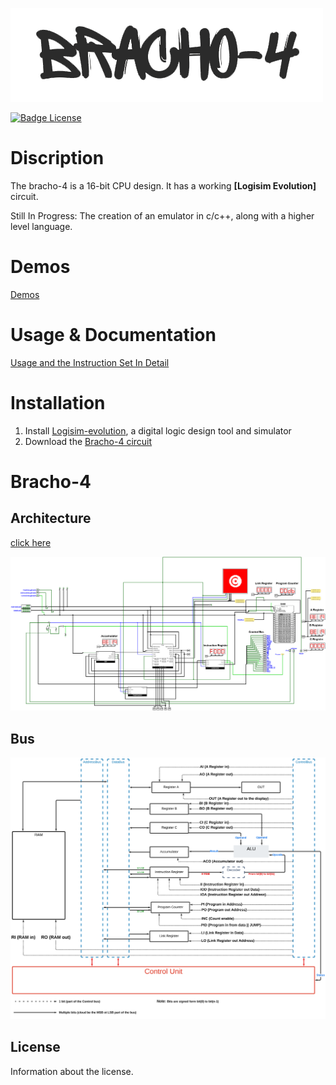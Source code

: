 ![alt text](https://github.com/brachiGH/Bracho-CPU/blob/main/lib/media/logo.png?raw=true)

[![Badge License]][License]

# Discription

The bracho-4 is a 16-bit CPU design. It has a working **[Logisim Evolution]** circuit.

Still In Progress: The creation of an emulator in c/c++, along with a higher level language.

# Demos

[Demos](https://brachigh.github.io/Bracho-CPU/docs/bracho-cpu/demos.html)

# Usage & Documentation

[Usage and the Instruction Set In Detail](https://brachigh.github.io/Bracho-CPU/bracho-cpu/components/alu/usage-&-documentation.html)

# Installation

1. Install [Logisim-evolution](https://github.com/logisim-evolution/logisim-evolution), a digital logic design tool and simulator
2. Download the [Bracho-4 circuit](https://github.com/brachiGH/Bracho-CPU/blob/main/Components/brachocpu.circ)

# Bracho-4

## Architecture

[click here](https://brachigh.github.io/Bracho-CPU/)

![alt text](https://github.com/brachiGH/Bracho-CPU/blob/main/Components/asset/images/CPU-preview.png?raw=true)

## Bus

![alt text](https://github.com/brachiGH/Bracho-CPU/blob/main/Components/asset/images/bus-bg.svg?raw=true)

## License

Information about the license.

[Badge License]: https://img.shields.io/badge/License-MIT-blue.svg
[License]: https://opensource.org/licenses/MIT
